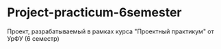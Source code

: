 # Project-practicum-6semester
Проект, разрабатываемый в рамках курса "Проектный практикум" от УрФУ  (6 семестр)
